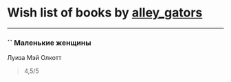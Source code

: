 # Wish list of books by [alley_gators](https://my.mail.ru/mail/alligatorsalley/)
---

### `` Маленькие женщины
Луиза Мэй Олкотт
> 4,5/5

